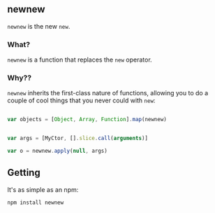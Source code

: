 ## newnew

`newnew` is the new `new`. 

### What? 

`newnew` is a function that replaces the `new` operator.

### Why??

`newnew` inherits the first-class nature of functions, allowing you to do a couple of cool things that you never could with `new`: 


```javascript

var objects = [Object, Array, Function].map(newnew)
```

```javascript

var args = [MyCtor, [].slice.call(arguments)]

var o = newnew.apply(null, args)
```

## Getting

It's as simple as an npm:

```
npm install newnew

```
